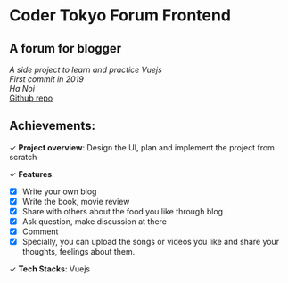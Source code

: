 # Coder Tokyo Forum Frontend

<!-- date: 26 Mar, 2024 -->
<!-- description: Forum for blogger, reviewer -->
<!-- status: completed -->
<!-- team_size: 1 -->

## A forum for blogger <br/>
*A side project to learn and practice Vuejs* <br/>
*First commit in 2019* <br/>
*Ha Noi* <br/>
[Github repo](https://github.com/hongquangraem/coders-tokyo-forum-frontend) <br/>

## Achievements:

✓ **Project overview**: Design the UI, plan and implement the project from scratch

✓ **Features**: 

- [x] Write your own blog
- [x] Write the book, movie review
- [x] Share with others about the food you like through blog
- [x] Ask question, make discussion at there
- [x] Comment
- [x] Specially, you can upload the songs or videos you like and share your thoughts, feelings about them.

✓ **Tech Stacks**: Vuejs
